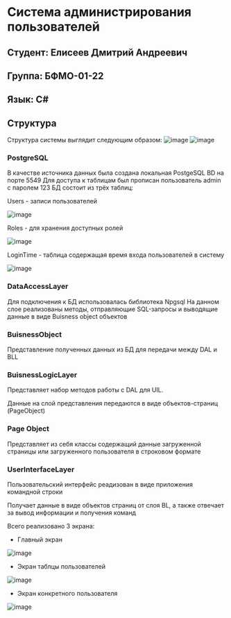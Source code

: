 # Система администрирования пользователей
## Студент: Елисеев Дмитрий Андреевич
## Группа: БФМО-01-22
## Язык: C#
## Структура
Структура системы выглядит следующим образом:
![image](https://github.com/4kMonik/AdministrationSystem/assets/77895085/525182c1-4873-4ece-94b3-f98360419032)
![image](https://github.com/4kMonik/AdministrationSystem/assets/77895085/34234782-422f-491b-bcfe-beda225c8974)

### PostgreSQL
В качестве источника данных была создана локальная PostgeSQL BD на порте 5549
Для доступа к таблицам был прописан пользователь admin с паролем 123
БД состоит из трёх таблиц:

Users - записи пользователей

![image](https://github.com/4kMonik/AdministrationSystem/assets/77895085/657692d6-20fe-47b9-a01d-14d0e96fc1e8)

Roles - для хранения доступных ролей

![image](https://github.com/4kMonik/AdministrationSystem/assets/77895085/5cac2b0f-a602-4c91-9bb6-6697279722aa)

LoginTime - таблица содержащая время входа пользователей в систему

![image](https://github.com/4kMonik/AdministrationSystem/assets/77895085/333e6a8e-b4d2-4f81-b7e7-94ac77a5417e)

### DataAccessLayer
Для подключения к БД использовалась библиотека Npgsql
На данном слое реализованы методы, отправляющие SQL-запросы и выводящие данные в виде Buisness object объектов
### BuisnessObject
Представление полученных данных из БД для передачи между DAL и BLL
### BuisnessLogicLayer
Представляет набор методов работы с DAL для UIL.

Данные на слой представления передаются в виде объектов-страниц (PageObject)

### Page Object

Представляет из себя классы содержащий данные загруженной страницы или загруженного пользователя в строковом формате

### UserInterfaceLayer
Пользовательский интерфейс реадизован в виде приложения командной строки 

Получает данные в виде объектов страниц от слоя BL, а также отвечает за вывод информации и получения команд

Всего реализовано 3 экрана:
- Главный экран

![image](https://github.com/4kMonik/AdministrationSystem/assets/77895085/8ec839e8-6ed2-4667-a4a2-219a4baac623)

- Экран таблцы пользователей

![image](https://github.com/4kMonik/AdministrationSystem/assets/77895085/cb8b694c-375c-4553-a442-95a575919871)

- Экран конкретного пользователя

![image](https://github.com/4kMonik/AdministrationSystem/assets/77895085/40362ebe-9c7e-445e-b109-1ed67db644f8)

